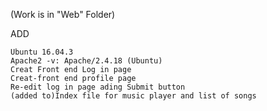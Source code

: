 (Work is in "Web" Folder)

ADD

    Ubuntu 16.04.3 
    Apache2 -v: Apache/2.4.18 (Ubuntu)
    Creat Front end Log in page
    Creat-front end profile page
    Re-edit log in page ading Submit button 
    (added to)Index file for music player and list of songs
